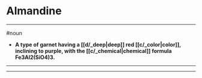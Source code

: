 # Almandine
---
#noun
- **A type of garnet having a [[d/_deep|deep]] red [[c/_color|color]], inclining to purple, with the [[c/_chemical|chemical]] formula Fe3Al2(SiO4)3.**
---
---
